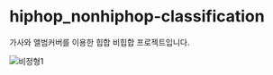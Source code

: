 # hiphop_nonhiphop-classification

가사와 앨범커버를 이용한 힙합 비힙합 프로젝트입니다.


![비정형1](/C:/Users/user/Desktop/%EB%B9%84%EC%A0%95%ED%98%951.png)
